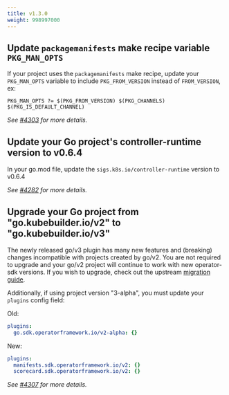 ```yaml
---
title: v1.3.0
weight: 998997000
---
```


## Update `packagemanifests` make recipe variable `PKG_MAN_OPTS`

If your project uses the `packagemanifests` make recipe, update your `PKG_MAN_OPTS` variable to include `PKG_FROM_VERSION` instead of `FROM_VERSION`, ex:

```make
PKG_MAN_OPTS ?= $(PKG_FROM_VERSION) $(PKG_CHANNELS) $(PKG_IS_DEFAULT_CHANNEL)
```

_See [#4303](https://github.com/graphitehealth/operator-sdk/pull/4303) for more details._

## Update your Go project's controller-runtime version to v0.6.4

In your go.mod file, update the `sigs.k8s.io/controller-runtime` version to v0.6.4

_See [#4282](https://github.com/graphitehealth/operator-sdk/pull/4282) for more details._

## Upgrade your Go project from "go.kubebuilder.io/v2" to "go.kubebuilder.io/v3"

The newly released go/v3 plugin has many new features and (breaking) changes incompatible with projects created by go/v2.
You are not required to upgrade and your go/v2 project will continue to work with new operator-sdk versions.
If you wish to upgrade, check out the upstream [migration guide](https://master.book.kubebuilder.io/migration/legacy/v2vsv3.html).

Additionally, if using project version "3-alpha", you must update your `plugins` config field:

Old:
```yaml
plugins:
  go.sdk.operatorframework.io/v2-alpha: {}
```

New:
```yaml
plugins:
  manifests.sdk.operatorframework.io/v2: {}
  scorecard.sdk.operatorframework.io/v2: {}
```

_See [#4307](https://github.com/graphitehealth/operator-sdk/pull/4307) for more details._
